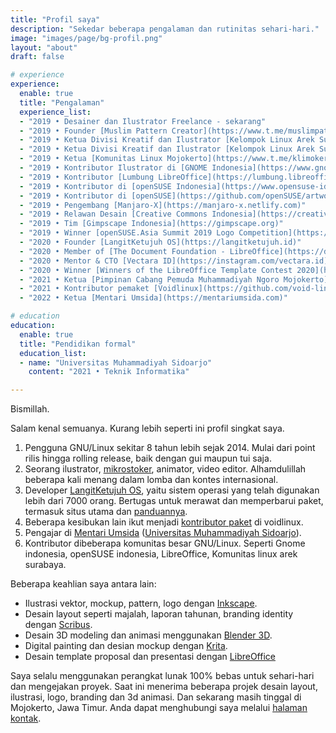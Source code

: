 ```yaml
---
title: "Profil saya"
description: "Sekedar beberapa pengalaman dan rutinitas sehari-hari."
image: "images/page/bg-profil.png"
layout: "about"
draft: false

# experience
experience:
  enable: true
  title: "Pengalaman"
  experience_list:
  - "2019 • Desainer dan Ilustrator Freelance - sekarang"
  - "2019 • Founder [Muslim Pattern Creator](https://www.t.me/muslimpattern)"
  - "2019 • Ketua Divisi Kreatif dan Ilustrator [Kelompok Linux Arek Suroboyo](https://www.klas.or.id)"
  - "2019 • Ketua Divisi Kreatif dan Ilustrator [Kelompok Linux Arek Suroboyo](https://www.klas.or.id)"
  - "2019 • Ketua [Komunitas Linux Mojokerto](https://www.t.me/klimoker)"
  - "2019 • Kontributor Ilustrator di [GNOME Indonesia](https://www.gnome.id)"
  - "2019 • Kontributor [Lumbung LibreOffice](https://lumbung.libreoffice.id)"
  - "2019 • Kontributor di [openSUSE Indonesia](https://www.opensuse-id.org/tentang)"
  - "2019 • Kontributor di [openSUSE](https://github.com/openSUSE/artwork)"
  - "2019 • Pengembang [Manjaro-X](https://manjaro-x.netlify.com)"
  - "2019 • Relawan Desain [Creative Commons Indonesia](https://creativecommons.or.id)"
  - "2019 • Tim [Gimpscape Indonesia](https://gimpscape.org)"
  - "2019 • Winner [openSUSE.Asia Summit 2019 Logo Competition](https://news.opensuse.org/2019/07/09/opensuse-asia-summit-2019-logo-competition-winner/)"
  - "2020 • Founder [LangitKetujuh OS](https://langitketujuh.id)"
  - "2020 • Member of [The Document Foundation - LibreOffice](https://documentfoundation.org/governance/members)"
  - "2020 • Mentor & CTO [Vectara ID](https://instagram.com/vectara.id)"
  - "2020 • Winner [Winners of the LibreOffice Template Contest 2020](https://adfinis.com/en/blog/winners-of-the-libreoffice-template-contest-2020/)"
  - "2021 • Ketua [Pimpinan Cabang Pemuda Muhammadiyah Ngoro Mojokerto](pcpmngoro.or.id)"
  - "2021 • Kontributor pemaket [Voidlinux](https://github.com/void-linux/void-packages/pulls?q=is%3Apr+author%3Ahervyqa+is%3Aclosed)"
  - "2022 • Ketua [Mentari Umsida](https://mentariumsida.com)"

# education
education:
  enable: true
  title: "Pendidikan formal"
  education_list:
  - name: "Universitas Muhammadiyah Sidoarjo"
    content: "2021 • Teknik Informatika"

---
```


Bismillah.

Salam kenal semuanya. Kurang lebih seperti ini profil singkat saya.
1. Pengguna GNU/Linux sekitar 8 tahun lebih sejak 2014. Mulai dari point rilis hingga rolling release, baik dengan gui maupun tui saja.
2. Seorang ilustrator, [mikrostoker](http://www.shutterstock.com/g/hervyqa?rid=238649869), animator, video editor. Alhamdulillah beberapa kali menang dalam lomba dan kontes internasional.
3. Developer [LangitKetujuh OS](https://langitketujuh.id), yaitu sistem operasi yang telah digunakan lebih dari 7000 orang. Bertugas untuk merawat dan memperbarui paket, termasuk situs utama dan [panduannya](https://panduan.langitketujuh.id).
4. Beberapa kesibukan lain ikut menjadi [kontributor paket](https://github.com/void-linux/void-packages/pulls?q=is%3Apr+author%3Ahervyqa+is%3Aclosed) di voidlinux.
5. Pengajar di [Mentari Umsida](https://mentariumsida.com) ([Universitas Muhammadiyah Sidoarjo](https://umsida.ac.id)).
6. Kontributor dibeberapa komunitas besar GNU/Linux. Seperti Gnome indonesia, openSUSE indonesia, LibreOffice, Komunitas linux arek surabaya.

Beberapa keahlian saya antara lain:

- Ilustrasi vektor, mockup, pattern, logo dengan [Inkscape](https://inkscape.org/).
- Desain layout seperti majalah, laporan tahunan, branding identity dengan [Scribus](https://scribus.net/).
- Desain 3D modeling dan animasi menggunakan [Blender 3D](https://blender.com/).
- Digital painting dan desian mockup dengan [Krita](https://krita.org).
- Desain template proposal dan presentasi dengan [LibreOffice](https://libreoffice.org/)

Saya selalu menggunakan perangkat lunak 100% bebas untuk sehari-hari dan mengejakan proyek. Saat ini menerima beberapa projek desain layout, ilustrasi, logo, branding dan 3d animasi. Dan sekarang masih tinggal di Mojokerto, Jawa Timur. Anda dapat menghubungi saya melalui [halaman kontak](/contact).
